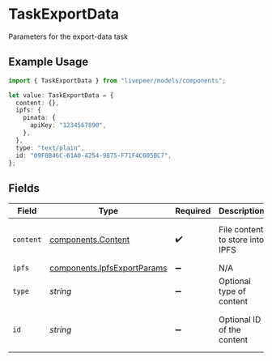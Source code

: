 # TaskExportData

Parameters for the export-data task

## Example Usage

```typescript
import { TaskExportData } from "livepeer/models/components";

let value: TaskExportData = {
  content: {},
  ipfs: {
    pinata: {
      apiKey: "1234567890",
    },
  },
  type: "text/plain",
  id: "09F8B46C-61A0-4254-9875-F71F4C605BC7",
};
```

## Fields

| Field                                                                      | Type                                                                       | Required                                                                   | Description                                                                | Example                                                                    |
| -------------------------------------------------------------------------- | -------------------------------------------------------------------------- | -------------------------------------------------------------------------- | -------------------------------------------------------------------------- | -------------------------------------------------------------------------- |
| `content`                                                                  | [components.Content](../../models/components/content.md)                   | :heavy_check_mark:                                                         | File content to store into IPFS                                            | {<br/>"data": "Hello, World!"<br/>}                                        |
| `ipfs`                                                                     | [components.IpfsExportParams](../../models/components/ipfsexportparams.md) | :heavy_minus_sign:                                                         | N/A                                                                        |                                                                            |
| `type`                                                                     | *string*                                                                   | :heavy_minus_sign:                                                         | Optional type of content                                                   | text/plain                                                                 |
| `id`                                                                       | *string*                                                                   | :heavy_minus_sign:                                                         | Optional ID of the content                                                 | 09F8B46C-61A0-4254-9875-F71F4C605BC7                                       |
